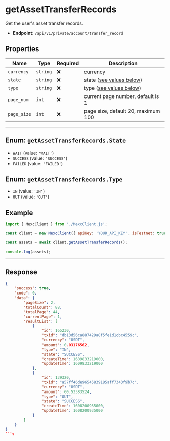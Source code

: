 # getAssetTransferRecords

Get the user's asset transfer records.

- **Endpoint:** `/api/v1/private/account/transfer_record`

## Properties

| **Name**           | **Type**   | **Required** | **Description** |
|--------------------|------------|--------------|------------------|
| `currency`           | `string`   | ❌            | currency |
| `state`           | `string`   | ❌            | state ([see values below](#enum-getassettransferrecordsstate)) |
| `type`           | `string`   | ❌            | type ([see values below](#enum-getassettransferrecordstype)) |
| `page_num`           | `int`   | ❌            | current page number, default is 1 |
| `page_size`           | `int`   | ❌            | page size, default 20, maximum 100 |

---

## Enum: `getAssetTransferRecords.State`

* `WAIT` (value: `'WAIT'`)
* `SUCCESS` (value: `'SUCCESS'`)
* `FAILED` (value: `'FAILED'`)

## Enum: `getAssetTransferRecords.Type`

* `IN` (value: `'IN'`)
* `OUT` (value: `'OUT'`)

## Example

```js
import { MexcClient } from './MexcClient.js';

const client = new MexcClient({ apiKey: 'YOUR_API_KEY', isTestnet: true });

const assets = await client.getAssetTransferRecords();

console.log(assets);
```

---

## Response

```JSON
{
    "success": true,
    "code": 0,
    "data": {
        "pageSize": 2,
        "totalCount": 88,
        "totalPage": 44,
        "currentPage": 1,
        "resultList": [
            {
                "id": 165230,
                "txid": "db13d56ca887429a8f5fe1d1cbc4559c",
                "currency": "USDT",
                "amount": 0.03176562,
                "type": "IN",
                "state": "SUCCESS",
                "createTime": 1609833219000,
                "updateTime": 1609833219000
            },
            {
                "id": 139320,
                "txid": "a57ff46de96545839185aff7343f9b7c",
                "currency": "USDT",
                "amount": 60.53383524,
                "type": "OUT",
                "state": "SUCCESS",
                "createTime": 1608200935000,
                "updateTime": 1608200935000
            }
        ]
    }
}
```s